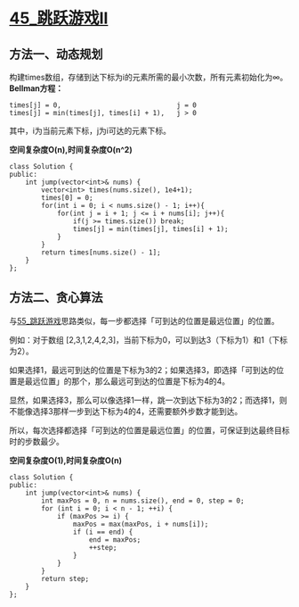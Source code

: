 # [45_跳跃游戏II](https://leetcode.cn/problems/jump-game-ii/description/?envType=study-plan-v2&envId=top-interview-150)
## 方法一、动态规划
构建times数组，存储到达下标为i的元素所需的最小次数，所有元素初始化为∞。  
**Bellman方程：**  
```
times[j] = 0,                             j = 0
times[j] = min(times[j], times[i] + 1),   j > 0
```
其中，i为当前元素下标，j为i可达的元素下标。  

**空间复杂度O(n),时间复杂度O(n^2)**  
```
class Solution {
public:
    int jump(vector<int>& nums) {
        vector<int> times(nums.size(), 1e4+1);
        times[0] = 0;
        for(int i = 0; i < nums.size() - 1; i++){
            for(int j = i + 1; j <= i + nums[i]; j++){
                if(j >= times.size()) break;
                times[j] = min(times[j], times[i] + 1);
            }
        }
        return times[nums.size() - 1];
    }
};
```
## 方法二、贪心算法
与[55_跳跃游戏](https://github.com/Chenleiiii/MyLeetCode/blob/main/55_%E8%B7%B3%E8%B7%83%E6%B8%B8%E6%88%8F.md)思路类似，每一步都选择「可到达的位置是最远位置」的位置。  

例如：对于数组 [2,3,1,2,4,2,3]，当前下标为0，可以到达3（下标为1）和1（下标为2）。  

如果选择1，最远可到达的位置是下标为3的2；如果选择3，即选择「可到达的位置是最远位置」的那个，那么最远可到达的位置是下标为4的4。  

显然，如果选择3，那么可以像选择1一样，跳一次到达下标为3的2；而选择1，则不能像选择3那样一步到达下标为4的4，还需要额外步数才能到达。  

所以，每次选择都选择「可到达的位置是最远位置」的位置，可保证到达最终目标时的步数最少。  

**空间复杂度O(1),时间复杂度O(n)**  
```
class Solution {
public:
    int jump(vector<int>& nums) {
        int maxPos = 0, n = nums.size(), end = 0, step = 0;
        for (int i = 0; i < n - 1; ++i) {
            if (maxPos >= i) {
                maxPos = max(maxPos, i + nums[i]);
                if (i == end) {
                    end = maxPos;
                    ++step;
                }
            }
        }
        return step;
    }
};
```
